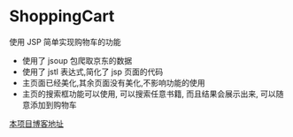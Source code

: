 # ShoppingCart
使用 JSP 简单实现购物车的功能

- 使用了 jsoup 包爬取京东的数据
- 使用了 jstl 表达式,简化了 jsp 页面的代码
- 主页面已经美化,其余页面没有美化,不影响功能的使用
- 主页的搜索框功能可以使用, 可以搜索任意书籍, 而且结果会展示出来, 可以随意添加到购物车



[本项目博客地址](https://blog.csdn.net/weixin_43941364/article/details/105707883)
